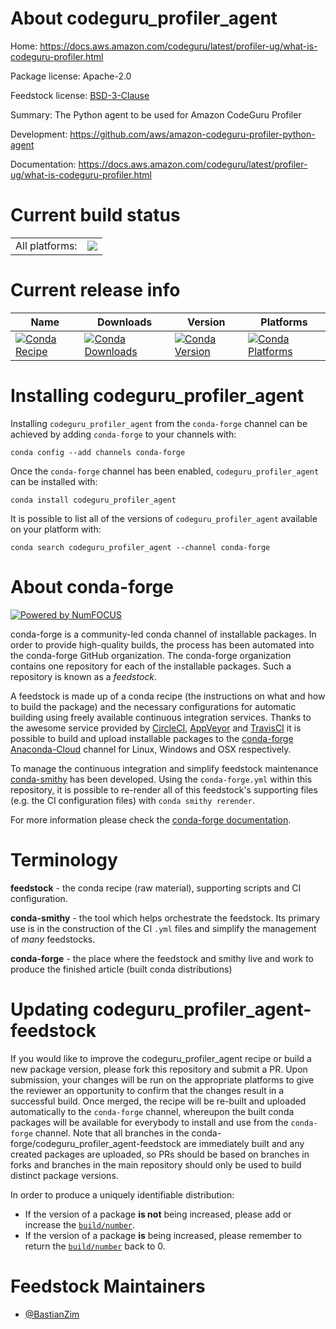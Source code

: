 About codeguru_profiler_agent
=============================

Home: https://docs.aws.amazon.com/codeguru/latest/profiler-ug/what-is-codeguru-profiler.html

Package license: Apache-2.0

Feedstock license: [BSD-3-Clause](https://github.com/conda-forge/codeguru_profiler_agent-feedstock/blob/master/LICENSE.txt)

Summary: The Python agent to be used for Amazon CodeGuru Profiler

Development: https://github.com/aws/amazon-codeguru-profiler-python-agent

Documentation: https://docs.aws.amazon.com/codeguru/latest/profiler-ug/what-is-codeguru-profiler.html

Current build status
====================


<table><tr><td>All platforms:</td>
    <td>
      <a href="https://dev.azure.com/conda-forge/feedstock-builds/_build/latest?definitionId=11671&branchName=master">
        <img src="https://dev.azure.com/conda-forge/feedstock-builds/_apis/build/status/codeguru_profiler_agent-feedstock?branchName=master">
      </a>
    </td>
  </tr>
</table>

Current release info
====================

| Name | Downloads | Version | Platforms |
| --- | --- | --- | --- |
| [![Conda Recipe](https://img.shields.io/badge/recipe-codeguru_profiler_agent-green.svg)](https://anaconda.org/conda-forge/codeguru_profiler_agent) | [![Conda Downloads](https://img.shields.io/conda/dn/conda-forge/codeguru_profiler_agent.svg)](https://anaconda.org/conda-forge/codeguru_profiler_agent) | [![Conda Version](https://img.shields.io/conda/vn/conda-forge/codeguru_profiler_agent.svg)](https://anaconda.org/conda-forge/codeguru_profiler_agent) | [![Conda Platforms](https://img.shields.io/conda/pn/conda-forge/codeguru_profiler_agent.svg)](https://anaconda.org/conda-forge/codeguru_profiler_agent) |

Installing codeguru_profiler_agent
==================================

Installing `codeguru_profiler_agent` from the `conda-forge` channel can be achieved by adding `conda-forge` to your channels with:

```
conda config --add channels conda-forge
```

Once the `conda-forge` channel has been enabled, `codeguru_profiler_agent` can be installed with:

```
conda install codeguru_profiler_agent
```

It is possible to list all of the versions of `codeguru_profiler_agent` available on your platform with:

```
conda search codeguru_profiler_agent --channel conda-forge
```


About conda-forge
=================

[![Powered by NumFOCUS](https://img.shields.io/badge/powered%20by-NumFOCUS-orange.svg?style=flat&colorA=E1523D&colorB=007D8A)](http://numfocus.org)

conda-forge is a community-led conda channel of installable packages.
In order to provide high-quality builds, the process has been automated into the
conda-forge GitHub organization. The conda-forge organization contains one repository
for each of the installable packages. Such a repository is known as a *feedstock*.

A feedstock is made up of a conda recipe (the instructions on what and how to build
the package) and the necessary configurations for automatic building using freely
available continuous integration services. Thanks to the awesome service provided by
[CircleCI](https://circleci.com/), [AppVeyor](https://www.appveyor.com/)
and [TravisCI](https://travis-ci.com/) it is possible to build and upload installable
packages to the [conda-forge](https://anaconda.org/conda-forge)
[Anaconda-Cloud](https://anaconda.org/) channel for Linux, Windows and OSX respectively.

To manage the continuous integration and simplify feedstock maintenance
[conda-smithy](https://github.com/conda-forge/conda-smithy) has been developed.
Using the ``conda-forge.yml`` within this repository, it is possible to re-render all of
this feedstock's supporting files (e.g. the CI configuration files) with ``conda smithy rerender``.

For more information please check the [conda-forge documentation](https://conda-forge.org/docs/).

Terminology
===========

**feedstock** - the conda recipe (raw material), supporting scripts and CI configuration.

**conda-smithy** - the tool which helps orchestrate the feedstock.
                   Its primary use is in the construction of the CI ``.yml`` files
                   and simplify the management of *many* feedstocks.

**conda-forge** - the place where the feedstock and smithy live and work to
                  produce the finished article (built conda distributions)


Updating codeguru_profiler_agent-feedstock
==========================================

If you would like to improve the codeguru_profiler_agent recipe or build a new
package version, please fork this repository and submit a PR. Upon submission,
your changes will be run on the appropriate platforms to give the reviewer an
opportunity to confirm that the changes result in a successful build. Once
merged, the recipe will be re-built and uploaded automatically to the
`conda-forge` channel, whereupon the built conda packages will be available for
everybody to install and use from the `conda-forge` channel.
Note that all branches in the conda-forge/codeguru_profiler_agent-feedstock are
immediately built and any created packages are uploaded, so PRs should be based
on branches in forks and branches in the main repository should only be used to
build distinct package versions.

In order to produce a uniquely identifiable distribution:
 * If the version of a package **is not** being increased, please add or increase
   the [``build/number``](https://conda.io/docs/user-guide/tasks/build-packages/define-metadata.html#build-number-and-string).
 * If the version of a package **is** being increased, please remember to return
   the [``build/number``](https://conda.io/docs/user-guide/tasks/build-packages/define-metadata.html#build-number-and-string)
   back to 0.

Feedstock Maintainers
=====================

* [@BastianZim](https://github.com/BastianZim/)

